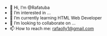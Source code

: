 - 👋 Hi, I’m @Rafatuba
- 👀 I’m interested in ...
- 🌱 I’m currently learning HTML Web Developer
- 💞️ I’m looking to collaborate on ...
- 📫 How to reach me: rafaolly1@gmail.com

<!---
Rafatuba/Rafatuba is a ✨ special ✨ repository because its `README.md` (this file) appears on your GitHub profile.
You can click the Preview link to take a look at your changes.
--->
